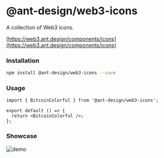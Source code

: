 # @ant-design/web3-icons

A collection of Web3 icons.

[https://web3.ant.design/components/icons](https://web3.ant.design/components/icons)

### Installation

```bash
npm install @ant-design/web3-icons --save
```

### Usage

```tsx
import { BitcoinColorful } from '@ant-design/web3-icons';

export default () => {
  return <BitcoinColorful />;
};
```

### Showcase

![demo](https://mdn.alipayobjects.com/huamei_mutawc/afts/img/A*j0-PQbwIx58AAAAAAAAAAAAADlrGAQ/original)
